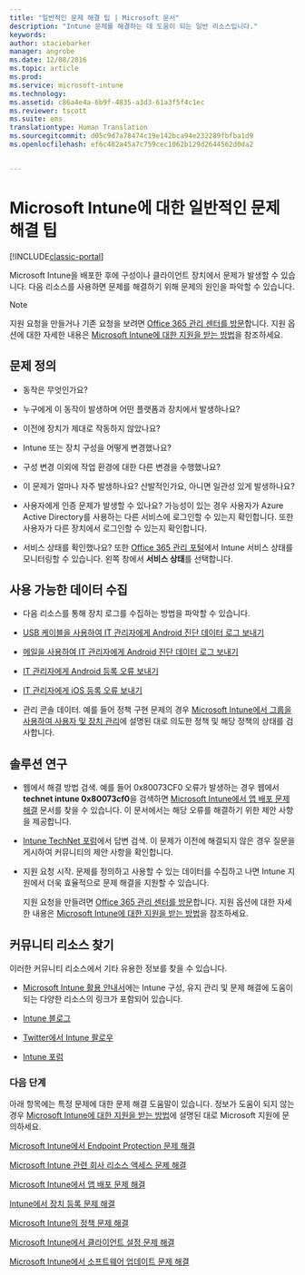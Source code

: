 ```yaml
---
title: "일반적인 문제 해결 팁 | Microsoft 문서"
description: "Intune 문제를 해결하는 데 도움이 되는 일반 리소스입니다."
keywords: 
author: staciebarker
manager: angrobe
ms.date: 12/08/2016
ms.topic: article
ms.prod: 
ms.service: microsoft-intune
ms.technology: 
ms.assetid: c86a4e4a-6b9f-4835-a3d3-61a3f5f4c1ec
ms.reviewer: tscott
ms.suite: ems
translationtype: Human Translation
ms.sourcegitcommit: d05c9d7a78474c19e142bca94e232289fbfba1d9
ms.openlocfilehash: ef6c482a45a7c759cec1062b129d2644562d0da2


---
```


# <a name="general-troubleshooting-tips-for-microsoft-intune"></a>Microsoft Intune에 대한 일반적인 문제 해결 팁

[!INCLUDE[classic-portal](../includes/classic-portal.md)]

Microsoft Intune을 배포한 후에 구성이나 클라이언트 장치에서 문제가 발생할 수 있습니다. 다음 리소스를 사용하면 문제를 해결하기 위해 문제의 원인을 파악할 수 있습니다.

> [!NOTE]
> 지원 요청을 만들거나 기존 요청을 보려면 [Office 365 관리 센터를 방문](https://portal.office.com/admin/default.aspx)합니다. 지원 옵션에 대한 자세한 내용은 [Microsoft Intune에 대한 지원을 받는 방법](how-to-get-support-for-microsoft-intune.md)을 참조하세요.

## <a name="define-the-problem"></a>문제 정의

-   동작은 무엇인가요?

-   누구에게 이 동작이 발생하며 어떤 플랫폼과 장치에서 발생하나요?

-   이전에 장치가 제대로 작동하지 않았나요?

-   Intune 또는 장치 구성을 어떻게 변경했나요?

-   구성 변경 이외에 작업 환경에 대한 다른 변경을 수행했나요?

-   이 문제가 얼마나 자주 발생하나요? 산발적인가요, 아니면 일관성 있게 발생하나요?

-   사용자에게 인증 문제가 발생할 수 있나요? 가능성이 있는 경우 사용자가 Azure Active Directory를 사용하는 다른 서비스에 로그인할 수 있는지 확인합니다. 또한 사용자가 다른 장치에서 로그인할 수 있는지 확인합니다.

-   서비스 상태를 확인했나요? 또한 [Office 365 관리 포털](https://portal.office.com/Admin/Default.aspx)에서 Intune 서비스 상태를 모니터링할 수 있습니다. 왼쪽 창에서 **서비스 상태**를 선택합니다.

## <a name="collect-available-data"></a>사용 가능한 데이터 수집

-   다음 리소스를 통해 장치 로그를 수집하는 방법을 파악할 수 있습니다.
  - [USB 케이블을 사용하여 IT 관리자에게 Android 진단 데이터 로그 보내기](/intune/enduser/send-diagnostic-data-logs-to-your-it-administrator-using-a-usb-cable-android)
  - [메일을 사용하여 IT 관리자에게 Android 진단 데이터 로그 보내기](/intune/enduser/send-diagnostic-data-logs-to-your-it-administrator-using-email-android)
  - [IT 관리자에게 Android 등록 오류 보내기](/intune/enduser/send-enrollment-errors-to-your-it-administrator-android)
  - [IT 관리자에게 iOS 등록 오류 보내기](/intune/enduser/send-errors-to-your-it-admin-ios)

-   관리 콘솔 데이터. 예를 들어 정책 구현 문제의 경우 [Microsoft Intune에서 그룹을 사용하여 사용자 및 장치 관리](/intune/deploy-use/use-groups-to-manage-users-and-devices-with-microsoft-intune)에 설명된 대로 의도한 정책 및 해당 정책의 상태를 검사합니다.

## <a name="research-the-solution"></a>솔루션 연구

-   웹에서 해결 방법 검색. 예를 들어 0x80073CF0 오류가 발생하는 경우 웹에서 **technet intune 0x80073cf0**을 검색하면 [Microsoft Intune에서 앱 배포 문제 해결](troubleshoot-app-deployment-problems-in-microsoft-intune.md) 문서를 찾을 수 있습니다. 이 문서에서는 해당 오류를 해결하기 위한 제안 사항을 제공합니다.

-   [Intune TechNet 포럼](https://social.technet.microsoft.com/Forums/en-US/home?forum=microsoftintuneprod)에서 답변 검색.  이 문제가 이전에 해결되지 않은 경우 질문을 게시하여 커뮤니티의 제안 사항을 확인합니다.

-   지원 요청 시작. 문제를 정의하고 사용할 수 있는 데이터를 수집하고 나면 Intune 지원에서 더욱 효율적으로 문제 해결을 지원할 수 있습니다.

    지원 요청을 만들려면 [Office 365 관리 센터를 방문](https://portal.office.com/admin/default.aspx)합니다. 지원 옵션에 대한 자세한 내용은 [Microsoft Intune에 대한 지원을 받는 방법](how-to-get-support-for-microsoft-intune.md)을 참조하세요.

## <a name="find-community-resources"></a>커뮤니티 리소스 찾기
이러한 커뮤니티 리소스에서 기타 유용한 정보를 찾을 수 있습니다.

-   [Microsoft Intune 활용 안내서](http://social.technet.microsoft.com/wiki/contents/articles/23431.microsoft-intune-survival-guide.aspx)에는 Intune 구성, 유지 관리 및 문제 해결에 도움이 되는 다양한 리소스의 링크가 포함되어 있습니다.

-   [Intune 블로그](http://blogs.technet.com/b/windowsintune/)

-   [Twitter에서 Intune 팔로우](https://twitter.com/MSIntune)

-   [Intune 포럼](https://social.technet.microsoft.com/Forums/home?category=microsoftintune&filter=alltypes&sort=lastpostdesc)

### <a name="next-steps"></a>다음 단계
아래 항목에는 특정 문제에 대한 문제 해결 도움말이 있습니다. 정보가 도움이 되지 않는 경우 [Microsoft Intune에 대한 지원을 받는 방법](how-to-get-support-for-microsoft-intune.md)에 설명된 대로 Microsoft 지원에 문의하세요.

[Microsoft Intune에서 Endpoint Protection 문제 해결](troubleshoot-endpoint-protection-in-microsoft-intune.md)

[Microsoft Intune 관련 회사 리소스 액세스 문제 해결](troubleshoot-company-resource-access-problems-with-microsoft-intune.md)

[Microsoft Intune에서 앱 배포 문제 해결](troubleshoot-app-deployment-problems-in-microsoft-intune.md)

[Intune에서 장치 등록 문제 해결](troubleshoot-device-enrollment-in-intune.md)

[Microsoft Intune의 정책 문제 해결](troubleshoot-policies-in-microsoft-intune.md)

[Microsoft Intune에서 클라이언트 설정 문제 해결](troubleshoot-client-setup-in-microsoft-intune.md)

[Microsoft Intune에서 소프트웨어 업데이트 문제 해결](troubleshoot-software-updates-in-microsoft-intune.md)



<!--HONumber=Jan17_HO4-->


